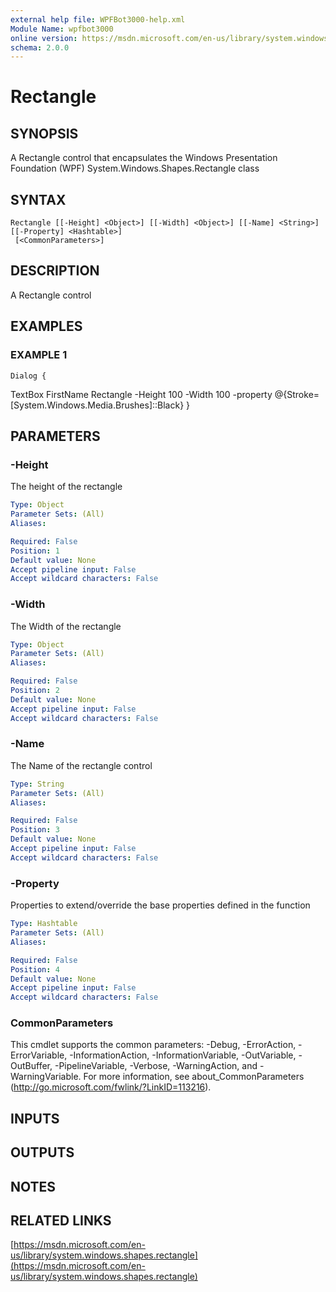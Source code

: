 ```yaml
---
external help file: WPFBot3000-help.xml
Module Name: wpfbot3000
online version: https://msdn.microsoft.com/en-us/library/system.windows.shapes.rectangle
schema: 2.0.0
---
```


# Rectangle

## SYNOPSIS
A Rectangle control that encapsulates the Windows Presentation Foundation (WPF) System.Windows.Shapes.Rectangle class

## SYNTAX

```
Rectangle [[-Height] <Object>] [[-Width] <Object>] [[-Name] <String>] [[-Property] <Hashtable>]
 [<CommonParameters>]
```

## DESCRIPTION
A Rectangle control

## EXAMPLES

### EXAMPLE 1
```
Dialog {
```

TextBox FirstName
    Rectangle -Height 100 -Width 100 -property @{Stroke=\[System.Windows.Media.Brushes\]::Black}
}

## PARAMETERS

### -Height
The height of the rectangle

```yaml
Type: Object
Parameter Sets: (All)
Aliases:

Required: False
Position: 1
Default value: None
Accept pipeline input: False
Accept wildcard characters: False
```

### -Width
The Width of the rectangle

```yaml
Type: Object
Parameter Sets: (All)
Aliases:

Required: False
Position: 2
Default value: None
Accept pipeline input: False
Accept wildcard characters: False
```

### -Name
The Name of the rectangle control

```yaml
Type: String
Parameter Sets: (All)
Aliases:

Required: False
Position: 3
Default value: None
Accept pipeline input: False
Accept wildcard characters: False
```

### -Property
Properties to extend/override the base properties defined in the function

```yaml
Type: Hashtable
Parameter Sets: (All)
Aliases:

Required: False
Position: 4
Default value: None
Accept pipeline input: False
Accept wildcard characters: False
```

### CommonParameters
This cmdlet supports the common parameters: -Debug, -ErrorAction, -ErrorVariable, -InformationAction, -InformationVariable, -OutVariable, -OutBuffer, -PipelineVariable, -Verbose, -WarningAction, and -WarningVariable.
For more information, see about_CommonParameters (http://go.microsoft.com/fwlink/?LinkID=113216).

## INPUTS

## OUTPUTS

## NOTES

## RELATED LINKS

[https://msdn.microsoft.com/en-us/library/system.windows.shapes.rectangle](https://msdn.microsoft.com/en-us/library/system.windows.shapes.rectangle)

